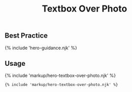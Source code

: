 ﻿---
title: Textbox Over Photo
summary: Short text over over a photograph.
tags: feature blocks
layout: guide
image: /img/illustrations/illus-textbox-over-photo.svg
imageAlt: 
eleventyNavigation:
  key: Textbox Over Photo
  parent: Hero Blocks
  excerpt: Short text over over a photograph.
  order: 5
  img: /img/illustrations/illus-textbox-over-photo.svg
---

## Best Practice

{% include 'hero-guidance.njk' %}

## Usage

{% include 'markup/hero-textbox-over-photo.njk' %}

``` html
{% include 'markup/hero-textbox-over-photo.njk' %}
```

